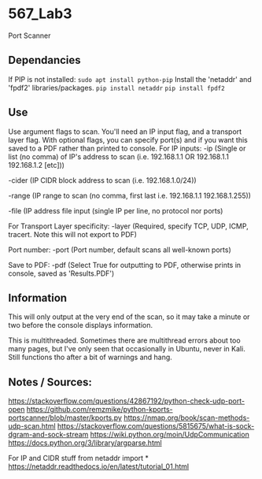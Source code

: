 # 567_Lab3
Port Scanner

## Dependancies
If PIP is not installed:
`sudo apt install python-pip`
Install the 'netaddr' and 'fpdf2' libraries/packages.
`pip install netaddr`
`pip install fpdf2`

## Use
Use argument flags to scan. You'll need an IP input flag, and a transport layer flag. With optional flags, you can specify port(s) and if you want this saved to a PDF rather than printed to console.
For IP inputs:
  -ip     (Single or list (no comma) of IP's address to scan (i.e. 192.168.1.1 OR 192.168.1.1 192.168.1.2 [etc]))
  
  -cider  (IP CIDR block address to scan (i.e. 192.168.1.0/24))
  
  -range  (IP range to scan (no comma, first last i.e. 192.168.1.1 192.168.1.255))
  
  -file   (IP address file input (single IP per line, no protocol nor ports)
  
For Transport Layer specificity:
  -layer (Required, specify TCP, UDP, ICMP, tracert. Note this will not export to PDF)
  
Port number:
  -port  (Port number, default scans all well-known ports)
  
Save to PDF:
  -pdf   (Select True for outputting to PDF, otherwise prints in console, saved as 'Results.PDF')
  

## Information
This will only output at the very end of the scan, so it may take a minute or two before the console displays information.

This is multithreaded. Sometimes there are multithread errors about too many pages, but I've only seen that occasionally in Ubuntu, never in Kali. Still functions tho after a bit of warnings and hang. 


## Notes / Sources:
https://stackoverflow.com/questions/42867192/python-check-udp-port-open
https://github.com/remzmike/python-kports-portscanner/blob/master/kports.py
https://nmap.org/book/scan-methods-udp-scan.html
https://stackoverflow.com/questions/5815675/what-is-sock-dgram-and-sock-stream
https://wiki.python.org/moin/UdpCommunication
https://docs.python.org/3/library/argparse.html

For IP and CIDR stuff
from netaddr import *
https://netaddr.readthedocs.io/en/latest/tutorial_01.html
